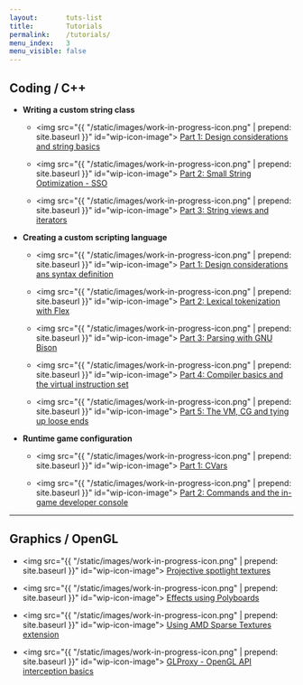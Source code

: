 ```yaml
---
layout:       tuts-list
title:        Tutorials
permalink:    /tutorials/
menu_index:   3
menu_visible: false
---
```


## Coding / C++

- **Writing a custom string class**

  - <img src="{{ "/static/images/work-in-progress-icon.png" | prepend: site.baseurl }}" id="wip-icon-image">
  [Part 1: Design considerations and string basics](#)

  - <img src="{{ "/static/images/work-in-progress-icon.png" | prepend: site.baseurl }}" id="wip-icon-image">
  [Part 2: Small String Optimization - SSO](#)

  - <img src="{{ "/static/images/work-in-progress-icon.png" | prepend: site.baseurl }}" id="wip-icon-image">
  [Part 3: String views and iterators](#)

- **Creating a custom scripting language**

  - <img src="{{ "/static/images/work-in-progress-icon.png" | prepend: site.baseurl }}" id="wip-icon-image">
  [Part 1: Design considerations ans syntax definition](#)

  - <img src="{{ "/static/images/work-in-progress-icon.png" | prepend: site.baseurl }}" id="wip-icon-image">
  [Part 2: Lexical tokenization with Flex](#)

  - <img src="{{ "/static/images/work-in-progress-icon.png" | prepend: site.baseurl }}" id="wip-icon-image">
  [Part 3: Parsing with GNU Bison](#)

  - <img src="{{ "/static/images/work-in-progress-icon.png" | prepend: site.baseurl }}" id="wip-icon-image">
  [Part 4: Compiler basics and the virtual instruction set](#)

  - <img src="{{ "/static/images/work-in-progress-icon.png" | prepend: site.baseurl }}" id="wip-icon-image">
  [Part 5: The VM, CG and tying up loose ends](#)

- **Runtime game configuration**

  - <img src="{{ "/static/images/work-in-progress-icon.png" | prepend: site.baseurl }}" id="wip-icon-image">
  [Part 1: CVars](#)

  - <img src="{{ "/static/images/work-in-progress-icon.png" | prepend: site.baseurl }}" id="wip-icon-image">
  [Part 2: Commands and the in-game developer console](#)

----

## Graphics / OpenGL

- <img src="{{ "/static/images/work-in-progress-icon.png" | prepend: site.baseurl }}" id="wip-icon-image">
[Projective spotlight textures](#)

- <img src="{{ "/static/images/work-in-progress-icon.png" | prepend: site.baseurl }}" id="wip-icon-image">
[Effects using Polyboards](#)

- <img src="{{ "/static/images/work-in-progress-icon.png" | prepend: site.baseurl }}" id="wip-icon-image">
[Using AMD Sparse Textures extension](#)

- <img src="{{ "/static/images/work-in-progress-icon.png" | prepend: site.baseurl }}" id="wip-icon-image">
[GLProxy - OpenGL API interception basics](#)

